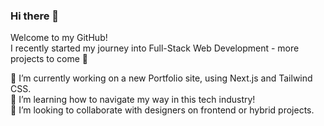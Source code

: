 ### Hi there 👋

Welcome to my GitHub!\
I recently started my journey into Full-Stack Web Development - more projects to come 🤩

🔭 I’m currently working on a new Portfolio site, using Next.js and Tailwind CSS.\
🌱 I’m learning how to navigate my way in this tech industry!\
👯 I’m looking to collaborate with designers on frontend or hybrid projects.

